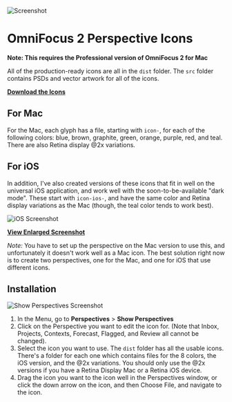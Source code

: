 ![Screenshot](screenshots/mac.png)

# OmniFocus 2 Perspective Icons

**Note: This requires the Professional version of OmniFocus 2 for Mac**

All of the production-ready icons are all in the `dist` folder.  The `src` folder contains PSDs and vector artwork for all of the icons.

**[Download the Icons](https://github.com/nitr8/omnifocus-perspective-icons/archive/master.zip)**

## For Mac

For the Mac, each glyph has a file, starting with `icon-`, for each of the following colors: blue, brown, graphite, green, orange, purple, red, and teal. There are also Retina display @2x variations.

## For iOS

In addition, I've also created versions of these icons that fit in well on the universal iOS application, and work well with the soon-to-be-available "dark mode". These start with `icon-ios-`, and have the same color and Retina display variations as the Mac (though, the teal color tends to work best).

![iOS Screenshot](screenshots/ios.png)

**[View Enlarged Screenshot](screenshots/ios-full.png)**

*Note:* You have to set up the perspective on the Mac version to use this, and unfortunately it doesn't work well as a Mac icon. The best solution right now is to create two perspectives, one for the Mac, and one for iOS that use different icons.

## Installation

![Show Perspectives Screenshot](screenshots/perspective-installation.png)

1. In the Menu, go to **Perspectives** > **Show Perspectives**
2. Click on the Perspective you want to edit the icon for. (Note that Inbox, Projects, Contexts, Forecast, Flagged, and Review all cannot be changed).
3. Select the icon you want to use. The `dist` folder has all the usable icons. There's a folder for each one which contains files for the 8 colors, the iOS version, and the @2x variations. You should only use the @2x versions if you have a Retina Display Mac or a Retina iOS device.
4. Drag the icon you want to the icon well in the Perspectives window, or click the down arrow on the icon, and then Choose File, and navigate to the icon.
